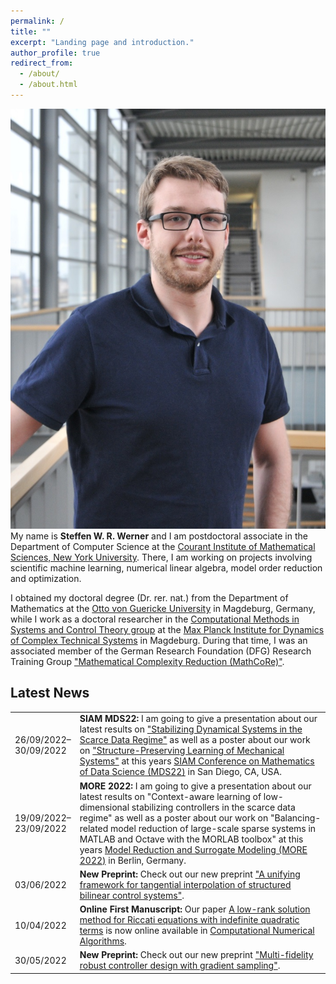 ```yaml
---
permalink: /
title: ""
excerpt: "Landing page and introduction."
author_profile: true
redirect_from: 
  - /about/
  - /about.html
---
```


<p class="text-block">
<img class="mainprofilepic" src="/images/profile_large.jpg"
alt="Full Profile picture">
My name is <strong>Steffen W. R. Werner</strong> and I am postdoctoral associate
in the Department of Computer Science at the <a target="blank_"
href="https://cims.nyu.edu/dynamic/">Courant Institute of Mathematical Sciences,
New York University</a>.
There, I am working on projects involving scientific machine learning, numerical
linear algebra, model order reduction and optimization.
</p>
<p class="text-block">
I obtained my doctoral degree (Dr. rer. nat.) from the Department of Mathematics
at the <a target="blank_" href="https://www.uni-magdeburg.de/en/">Otto von
Guericke University</a> in Magdeburg, Germany, while I work as a doctoral
researcher in the <a target="blank_" href="https://www.mpi-magdeburg.mpg.de/csc">
Computational Methods in Systems and Control Theory group</a> at the <a
target="blank_" href="https://www.mpi-magdeburg.mpg.de/2316/en">Max Planck 
Institute for Dynamics of Complex Technical Systems</a> in Magdeburg.
During that time, I was an associated member of the German Research Foundation
(DFG) Research Training Group <a target="blank_"
href="https://www.mathcore.ovgu.de/">"Mathematical Complexity Reduction
(MathCoRe)"</a>.
</p>

## Latest News ##

<table class="eventtable">
  <tr>
    <td style="width:8%"> 26/09/2022&ndash;<br>30/09/2022 </td>
    <td> <strong>SIAM MDS22:</strong>
      I am going to give a presentation about our latest results on
      <a target="blank_"
      href="https://meetings.siam.org/sess/dsp_talk.cfm?p=122450">"Stabilizing
      Dynamical Systems in the Scarce Data Regime"</a> 
      as well as a poster about our work on <a target="blank_"
      href="https://meetings.siam.org/sess/dsp_talk.cfm?p=122921">"Structure-Preserving Learning of Mechanical Systems"</a> 
      at this years <a target="blank_" href="https://www.siam.org/conferences/cm/conference/mds22">SIAM
      Conference on Mathematics of Data Science (MDS22)</a>
      in San Diego, CA, USA.
    </td>
  </tr>
  <tr>
    <td style="width:8%"> 19/09/2022&ndash;<br>23/09/2022 </td>
    <td> <strong>MORE 2022:</strong>
      I am going to give a presentation about our latest results on
      "Context-aware learning of low-dimensional stabilizing controllers in the
      scarce data regime" 
      as well as a poster about our work on "Balancing-related model reduction
      of large-scale sparse systems in MATLAB and Octave with the MORLAB
      toolbox" 
      at this years <a target="blank_"
      href="https://more.sciencesconf.org/">Model Reduction and Surrogate
      Modeling (MORE 2022)</a>
      in Berlin, Germany.
    </td>
  </tr>
  <tr>
    <td style="width:8%"> 03/06/2022 </td>
    <td> <strong>New Preprint:</strong>
      Check out our new preprint
      <a target="blank_"
      href="https://doi.org/10.48550/arXiv.2206.01657">"A unifying framework
      for tangential interpolation of structured bilinear control systems"</a>.
    </td>
  </tr>
  <tr>
    <td style="width:8%"> 10/04/2022 </td>
    <td> <strong>Online First Manuscript:</strong>
      Our paper
      <a target="blank_"
      href="https://doi.org/10.1007/s11075-022-01331-w">A low-rank solution
      method for Riccati equations with indefinite quadratic terms</a>
      is now online available in
      <a target="blank_" href="https://www.springer.com/journal/11075">Computational
      Numerical Algorithms</a>.
    </td>
  </tr>
  <tr>
    <td style="width:8%"> 30/05/2022 </td>
    <td> <strong>New Preprint:</strong>
      Check out our new preprint
      <a target="blank_"
      href="https://doi.org/10.48550/arXiv.2205.15050">"Multi-fidelity
      robust controller design with gradient sampling"</a>.
    </td>
  </tr>
</table>